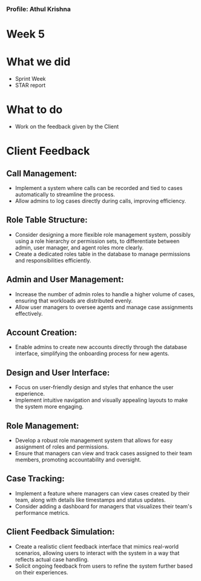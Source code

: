 ### Profile: Athul Krishna

# Week 5

# What we did
- Sprint Week
- STAR report

# What to do
- Work on the feedback given by the Client

# Client Feedback

## Call Management:
- Implement a system where calls can be recorded and tied to cases automatically to streamline the process.
- Allow admins to log cases directly during calls, improving efficiency.
## Role Table Structure:
- Consider designing a more flexible role management system, possibly using a role hierarchy or permission sets, to differentiate between admin, user manager, and agent roles more clearly.
- Create a dedicated roles table in the database to manage permissions and responsibilities efficiently.
## Admin and User Management:
- Increase the number of admin roles to handle a higher volume of cases, ensuring that workloads are distributed evenly.
- Allow user managers to oversee agents and manage case assignments effectively.
## Account Creation:
- Enable admins to create new accounts directly through the database interface, simplifying the onboarding process for new agents.
## Design and User Interface:
- Focus on user-friendly design and styles that enhance the user experience.
- Implement intuitive navigation and visually appealing layouts to make the system more engaging.
## Role Management:
- Develop a robust role management system that allows for easy assignment of roles and permissions.
- Ensure that managers can view and track cases assigned to their team members, promoting accountability and oversight.
## Case Tracking:
- Implement a feature where managers can view cases created by their team, along with details like timestamps and status updates.
- Consider adding a dashboard for managers that visualizes their team's performance metrics.
## Client Feedback Simulation:
- Create a realistic client feedback interface that mimics real-world scenarios, allowing users to interact with the system in a way that reflects actual case handling.
- Solicit ongoing feedback from users to refine the system further based on their experiences.

